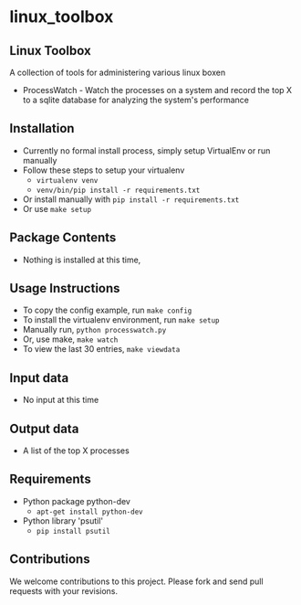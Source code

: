 linux_toolbox
===========

Linux Toolbox
-----------------------------

A collection of tools for administering various linux boxen
* ProcessWatch - Watch the processes on a system and record the top X to a sqlite
database for analyzing the system's performance

Installation
------------

* Currently no formal install process, simply setup VirtualEnv or run manually
* Follow these steps to setup your virtualenv
    * `virtualenv venv`
    * `venv/bin/pip install -r requirements.txt`
* Or install manually with `pip install -r requirements.txt`
* Or use `make setup`

Package Contents
----------------

* Nothing is installed at this time,

Usage Instructions
------------------

* To copy the config example, run `make config`
* To install the virtualenv environment, run `make setup`
* Manually run, `python processwatch.py`
* Or, use make, `make watch`
* To view the last 30 entries, `make viewdata`

Input data
----------

* No input at this time

Output data
-----------

* A list of the top X processes

Requirements
------------

* Python package python-dev
    * `apt-get install python-dev`
* Python library 'psutil'
    * `pip install psutil`

Contributions
-------------

We welcome contributions to this project. Please fork
and send pull requests with your revisions.
